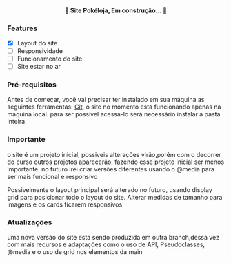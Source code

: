 <h4 align="center"> 
	🚧  Site Pokéloja, Em construção...  🚧
</h4>

### Features
- [X] Layout do site
- [ ] Responsividade
- [ ] Funcionamento do site
- [ ] Site estar no ar

### Pré-requisitos
Antes de começar, você vai precisar ter instalado em sua máquina as seguintes ferramentas:
[Git](https://git-scm.com), o site no momento esta funcionando apenas na maquina local.
para ser possível acessa-lo será necessário instalar a pasta inteira.

### Importante
o site é um projeto inicial, possiveis alterações virão,porém com o decorrer do curso
outros projetos aparecerão, fazendo esse projeto inicial ser menos importante.
no futuro irei criar versões diferentes usando o  @media para ser mais funcional e responsivo

Possivelmente o layout principal será alterado no futuro, usando display grid para posicionar todo
o layout do site. Alterar medidas de tamanho para imagens e os cards ficarem responsivos

### Atualizações
uma nova versão do site esta sendo produzida em outra branch,dessa vez com mais recursos e adaptações
como o uso de API, Pseudoclasses, @media e o uso de grid nos elementos da main
 
